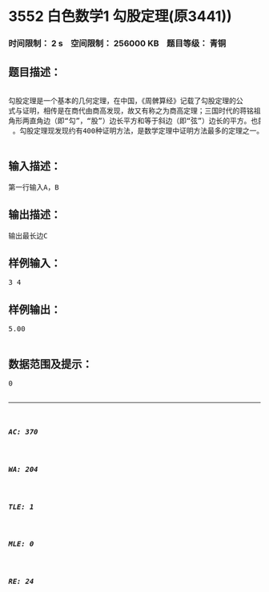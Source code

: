 # 3552 白色数学1 勾股定理(原3441))   
### 时间限制： 2 s&nbsp;&nbsp;&nbsp;&nbsp;空间限制： 256000 KB&nbsp;&nbsp;&nbsp;&nbsp;题目等级： 青铜  
## 题目描述：  

<pre>
  
勾股定理是一个基本的几何定理，在中国，《周髀算经》记载了勾股定理的公
式与证明，相传是在商代由商高发现，故又有称之为商高定理；三国时代的蒋铭祖对《蒋铭祖算经》内的勾股定理作出了详细注释，又给出了另外一个证明。直角三
角形两直角边（即“勾”，“股”）边长平方和等于斜边（即“弦”）边长的平方。也就是说，设直角三角形两直角边为a和b，斜边为c，那么a^2+b^2=c^2
 。勾股定理现发现约有400种证明方法，是数学定理中证明方法最多的定理之一。现在给你A和B，请求出最长边C来（保留两位小数），四舍五入。  

</pre>
  
  
## 输入描述：  

<pre>
第一行输入A，B
</pre>
  
  
## 输出描述：  

<pre>
输出最长边C
</pre>
  
  
## 样例输入：  

<pre>
3 4
</pre>
  
  
## 样例输出：  

<pre>
5.00  

</pre>
  
  
## 数据范围及提示：  

<pre>
0<A<=B<C<100000注意，A,B可能为小数  

</pre>
  
  
***  

##### AC: 370  
##### WA: 204  
##### TLE: 1  
##### MLE: 0  
##### RE: 24  
